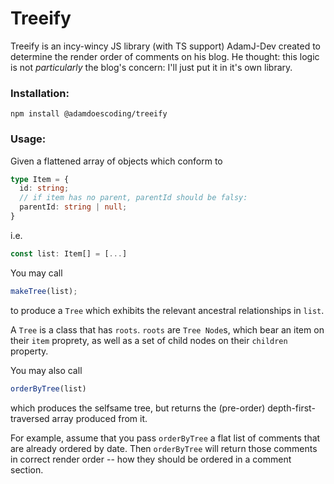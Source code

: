 # Treeify 

Treeify is an incy-wincy JS library (with TS support) AdamJ-Dev created to determine the render order of comments on his blog. He thought: this logic is not *particularly* the blog's concern: I'll just put it in it's own library.

### Installation:

```
npm install @adamdoescoding/treeify
```

### Usage:

Given a flattened array of objects which conform to

```typescript
type Item = {
  id: string;
  // if item has no parent, parentId should be falsy:
  parentId: string | null;
}
```

i.e. 

```typescript
const list: Item[] = [...]
```

You may call 

```typescript
makeTree(list);
```
to produce a `Tree` which exhibits the relevant ancestral relationships in `list`. 

A `Tree` is a class that has `roots`. `roots` are `Tree Node`s, which bear an item on their `item` proprety, as well as a set of child nodes on their `children` property.

You may also call

```typescript
orderByTree(list)
```

which produces the selfsame tree, but returns the (pre-order) depth-first-traversed array produced from it.

For example, assume that you pass `orderByTree` a flat list of comments that are already ordered by date. Then `orderByTree` will return those comments in correct render order -- how they should be ordered in a comment section.  
